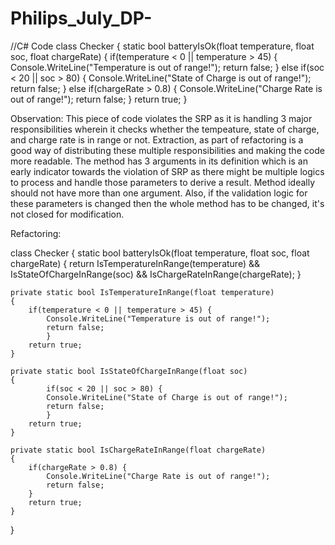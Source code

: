 # Philips_July_DP-
//C# Code
class Checker
{
    static bool batteryIsOk(float temperature, float soc, float chargeRate) {
        if(temperature < 0 || temperature > 45) {
            Console.WriteLine("Temperature is out of range!");
            return false;
        } else if(soc < 20 || soc > 80) {
            Console.WriteLine("State of Charge is out of range!");
            return false;
        } else if(chargeRate > 0.8) {
            Console.WriteLine("Charge Rate is out of range!");
            return false;
        }
        return true;
    }

Observation: 
This piece of code violates the SRP as it is handling 3 major responsibilities wherein it checks whether the tempeature, state of charge, and charge rate is in range or not. Extraction, as part of refactoring is a good way of distributing these multiple responsibilities and making the code more readable.
The method has 3 arguments in its definition which is an early indicator towards the violation of SRP as there might be multiple logics to process and handle those parameters to derive a result. Method ideally should not have more than one argument.
Also, if the validation logic for these parameters is changed then the whole method has to be changed, it's not closed for modification.

Refactoring: 

class Checker
{
    static bool batteryIsOk(float temperature, float soc, float chargeRate) {
        return IsTemperatureInRange(temperature) && IsStateOfChargeInRange(soc) && IsChargeRateInRange(chargeRate);
    }
    
    private static bool IsTemperatureInRange(float temperature)
    {
        if(temperature < 0 || temperature > 45) {
            Console.WriteLine("Temperature is out of range!");
            return false;
            }
        return true;
    }

    private static bool IsStateOfChargeInRange(float soc)
    {
            if(soc < 20 || soc > 80) {
            Console.WriteLine("State of Charge is out of range!");
            return false;
            }
        return true;
    }

    private static bool IsChargeRateInRange(float chargeRate)
    {
        if(chargeRate > 0.8) {
            Console.WriteLine("Charge Rate is out of range!");
            return false;
        }
        return true;
    }

}
